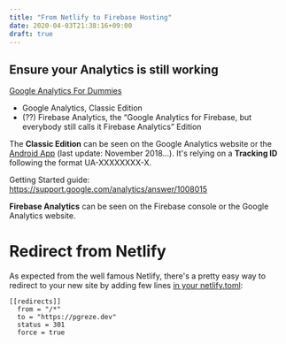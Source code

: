 ```yaml
---
title: "From Netlify to Firebase Hosting"
date: 2020-04-03T21:38:16+09:00
draft: true
---
```


## Ensure your Analytics is still working

[Google Analytics For Dummies](https://medium.com/firebase-developers/google-analytics-vs-firebase-analytics-vs-google-analytics-97ca645a8aff)

- Google Analytics, Classic Edition
- (??) Firebase Analytics, the “Google Analytics for Firebase, but everybody still calls it Firebase Analytics” Edition

The **Classic Edition** can be seen on the Google Analytics website or the [Android App](https://play.google.com/store/apps/details?id=com.google.android.apps.giant) (last update: November 2018...).
It's relying on a **Tracking ID** following the format UA-XXXXXXXX-X.

Getting Started guide: https://support.google.com/analytics/answer/1008015

**Firebase Analytics** can be seen on the Firebase console or the Google Analytics website.

# Redirect from Netlify

As expected from the well famous Netlify, there's a pretty easy way to redirect 
to your new site by adding few lines
[in your netlify.toml](https://docs.netlify.com/configure-builds/file-based-configuration/#redirects):

```
[[redirects]]
  from = "/*"
  to = "https://pgreze.dev"
  status = 301
  force = true
```
